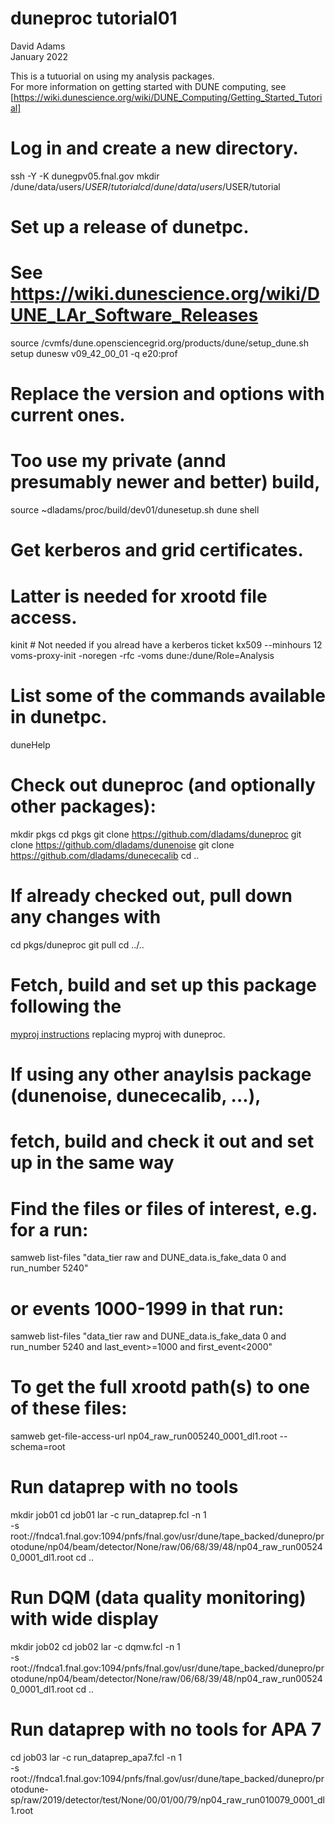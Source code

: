 # duneproc tutorial01

David Adams   
January 2022  
  
This is a tutuorial on using my analysis packages.  
For more information on getting started with DUNE computing, see
[https://wiki.dunescience.org/wiki/DUNE_Computing/Getting_Started_Tutorial]

# Log in and create a new directory.
ssh -Y -K dunegpv05.fnal.gov
mkdir /dune/data/users/$USER/tutorial
cd /dune/data/users/$USER/tutorial

# Set up a release of dunetpc.
# See https://wiki.dunescience.org/wiki/DUNE_LAr_Software_Releases
source /cvmfs/dune.opensciencegrid.org/products/dune/setup_dune.sh
setup dunesw v09_42_00_01 -q e20:prof
# Replace the version and options with current ones.
# Too use my private (annd presumably newer and better) build,
source ~dladams/proc/build/dev01/dunesetup.sh 
dune shell

# Get kerberos and grid certificates.
# Latter is needed for xrootd file access.
kinit    # Not needed if you alread have a kerberos ticket
kx509 --minhours 12
voms-proxy-init -noregen -rfc -voms dune:/dune/Role=Analysis

# List some of the commands available in dunetpc.
duneHelp

# Check out duneproc (and optionally other packages):
mkdir pkgs
cd pkgs
git clone https://github.com/dladams/duneproc
git clone https://github.com/dladams/dunenoise
git clone https://github.com/dladams/dunececalib
cd ..
# If already checked out, pull down any changes with
cd pkgs/duneproc
git pull
cd ../..

# Fetch, build and set up this package following the 
[myproj instructions](https://github.com/dladams/myproj/blob/master/README.md) 
replacing myproj with duneproc.

# If using any other anaylsis package (dunenoise, dunececalib, ...),
# fetch, build and check it out and set up in the same way

# Find the files or files of interest, e.g. for a run:
samweb list-files "data_tier raw and DUNE_data.is_fake_data 0 and run_number 5240"
# or events 1000-1999 in that run:
samweb list-files "data_tier raw and DUNE_data.is_fake_data 0 and run_number 5240 and last_event>=1000 and first_event<2000"

# To get the full xrootd path(s) to one of these files:
samweb get-file-access-url np04_raw_run005240_0001_dl1.root --schema=root

# Run dataprep with no tools
mkdir job01
cd job01
lar -c run_dataprep.fcl -n 1 \
    -s root://fndca1.fnal.gov:1094/pnfs/fnal.gov/usr/dune/tape_backed/dunepro/protodune/np04/beam/detector/None/raw/06/68/39/48/np04_raw_run005240_0001_dl1.root
cd ..

# Run DQM (data quality monitoring) with wide display
mkdir job02
cd job02
lar -c dqmw.fcl -n 1 \
    -s root://fndca1.fnal.gov:1094/pnfs/fnal.gov/usr/dune/tape_backed/dunepro/protodune/np04/beam/detector/None/raw/06/68/39/48/np04_raw_run005240_0001_dl1.root
cd ..

# Run dataprep with no tools for APA 7
cd job03
lar -c run_dataprep_apa7.fcl -n 1 \
    -s root://fndca1.fnal.gov:1094/pnfs/fnal.gov/usr/dune/tape_backed/dunepro/protodune-sp/raw/2019/detector/test/None/00/01/00/79/np04_raw_run010079_0001_dl1.root

